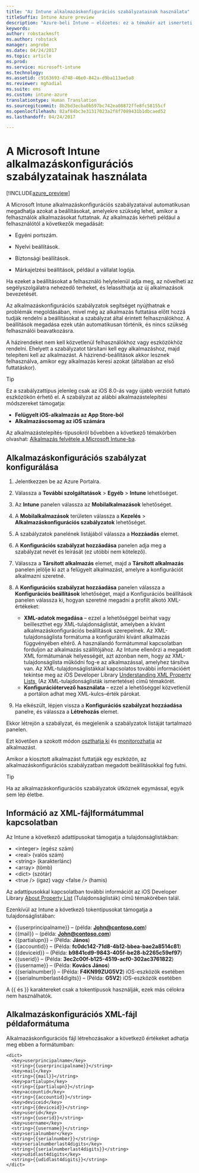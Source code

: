 ```yaml
---
title: "Az Intune alkalmazáskonfigurációs szabályzatainak használata"
titleSuffix: Intune Azure preview
description: "Azure-beli Intune – előzetes: ez a témakör azt ismerteti, hogyan lehet alkalmazáskonfigurációs szabályzatokkal konfigurációs adatokat szolgáltatni a futtatott iOS-alkalmazásoknak."
keywords: 
author: robstackmsft
ms.author: robstack
manager: angrobe
ms.date: 04/24/2017
ms.topic: article
ms.prod: 
ms.service: microsoft-intune
ms.technology: 
ms.assetid: c9163693-d748-46e0-842a-d9ba113ae5a8
ms.reviewer: mghadial
ms.suite: ems
ms.custom: intune-azure
translationtype: Human Translation
ms.sourcegitcommit: 8b2bd3ecba0b597bc742ea08872ffe8fc58155cf
ms.openlocfilehash: 82af84bc3e31317023a2f8f7089431b1dbcaed52
ms.lasthandoff: 04/24/2017

---
```


# <a name="how-to-use-microsoft-intune-app-configuration-policies"></a>A Microsoft Intune alkalmazáskonfigurációs szabályzatainak használata

[!INCLUDE[azure_preview](../includes/azure_preview.md)]

A Microsoft Intune alkalmazáskonfigurációs szabályzataival automatikusan megadhatja azokat a beállításokat, amelyekre szükség lehet, amikor a felhasználók alkalmazásokat futtatnak. Az alkalmazás kérheti például a felhasználótól a következők megadását:

-   Egyéni portszám.

-   Nyelvi beállítások.

-   Biztonsági beállítások.

-   Márkajelzési beállítások, például a vállalat logója.

Ha ezeket a beállításokat a felhasználó helytelenül adja meg, az növelheti az segélyszolgálatra nehezedő terheket, és lelassíthatja az új alkalmazások bevezetését.

Az alkalmazáskonfigurációs szabályzatok segítséget nyújthatnak e problémák megoldásában, mivel még az alkalmazás futtatása előtt hozzá tudják rendelni a beállításokat a szabályzat által érintett felhasználókhoz. A beállítások megadása ezek után automatikusan történik, és nincs szükség felhasználói beavatkozásra.

A házirendeket nem kell közvetlenül felhasználókhoz vagy eszközökhöz rendelni. Ehelyett a szabályzatot társítani kell egy alkalmazáshoz, majd telepíteni kell az alkalmazást. A házirend-beállítások akkor lesznek felhasználva, amikor egy alkalmazás keresi azokat (általában az első futtatáskor).

> [!TIP]
> Ez a szabályzattípus jelenleg csak az iOS 8.0-ás vagy újabb verzióit futtató eszközökön érhető el. A szabályzat az alábbi alkalmazástelepítési módszereket támogatja:
>
> -   **Felügyelt iOS-alkalmazás az App Store-ból**
> -   **Alkalmazáscsomag az iOS számára**
>
> Az alkalmazástelepítés-típusokról bővebben a következő témakörben olvashat: [Alkalmazás felvétele a Microsoft Intune-ba](/intune-azure/manage-apps/add-apps).

## <a name="create-an-app-configuration-policy"></a>Alkalmazáskonfigurációs szabályzat konfigurálása

1. Jelentkezzen be az Azure Portalra.
2. Válassza a **További szolgáltatások** > **Egyéb** > **Intune** lehetőséget.
3. Az **Intune** panelen válassza az **Mobilalkalmazások** lehetőséget.
1.  A **Mobilalkalmazások** területen válassza a **Kezelés** > **Alkalmazáskonfigurációs szabályzatok** lehetőséget.

2.  A szabályzatok panelének listájából válassza a **Hozzáadás** elemet.

3.  A **Konfigurációs szabályzat hozzáadása** panelen adja meg a szabályzat nevét és leírását (ez utóbbi nem kötelező).
4.  Válassza a **Társított alkalmazás** elemet, majd a **Társított alkalmazás** panelen jelölje ki azt a felügyelt alkalmazást, amelyre a konfigurációt alkalmazni szeretné.
5.  A **Konfigurációs szabályzat hozzáadása** panelen válassza a **Konfigurációs beállítások** lehetőséget, majd a Konfigurációs beállítások panelen válassza ki, hogyan szeretné megadni a profilt alkotó XML-értékeket:
    - **XML-adatok megadása** – ezzel a lehetőséggel beírhat vagy beilleszthet egy XML-tulajdonságlistát, amelyben a kívánt alkalmazáskonfigurációs beállítások szerepelnek. Az XML-tulajdonságlista formátuma a konfigurálni kívánt alkalmazás függvényében eltérő. A használandó formátummal kapcsolatban forduljon az alkalmazás szállítójához.
    Az Intune ellenőrzi a megadott XML formátumának helyességét, azt azonban nem, hogy az XML-tulajdonságlista működni fog-e az alkalmazással, amelyhez társítva van.
    Az XML-tulajdonságlistákkal kapcsolatos további információért tekintse meg az iOS Developer Library [Understanding XML Property Lists ](https://developer.apple.com/library/ios/documentation/Cocoa/Conceptual/PropertyLists/UnderstandXMLPlist/UnderstandXMLPlist.html) (Az XML-tulajdonságlisták ismertetése) című témakörét.
    - **Konfigurációtervező használata** – ezzel a lehetőséggel közvetlenül a portálon adhat meg XML-kulcs–érték párokat.
8. Ha elkészült, lépjen vissza a **Konfigurációs szabályzat hozzáadása** panelre, és válassza a **Létrehozás** elemet.

Ekkor létrejön a szabályzat, és megjelenik a szabályzatok listáját tartalmazó panelen.

Ezt követően a szokott módon [oszthatja ki](deploy-apps.md) és [monitorozhatja](monitor-apps.md) az alkalmazást.

Amikor a kiosztott alkalmazást futtatják egy eszközön, az alkalmazáskonfigurációs szabályzatban megadott beállításokkal fog futni.

> [!TIP]
> Ha az alkalmazáskonfigurációs szabályzatok ütköznek egymással, egyik sem lép életbe.

## <a name="information-about-the-xml-file-format"></a>Információ az XML-fájlformátummal kapcsolatban

Az Intune a következő adattípusokat támogatja a tulajdonságlistákban:

- &lt;integer&gt; (egész szám)
- &lt;real&gt; (valós szám)
- &lt;string&gt; (karakterlánc)
- &lt;array&gt; (tömb)
- &lt;dict&gt; (szótár)
- &lt;true /&gt; (igaz) vagy &lt;false /&gt; (hamis)

Az adattípusokkal kapcsolatban további információt az iOS Developer Library [About Property List](https://developer.apple.com/library/ios/documentation/Cocoa/Conceptual/PropertyLists/AboutPropertyLists/AboutPropertyLists.html) (Tulajdonságlisták) című témakörében talál.

Ezenkívül az Intune a következő tokentípusokat támogatja a tulajdonságlistában:
- \{\{userprincipalname\}\} – (példa: **John@contoso.com**)
- \{\{mail\}\} – (példa: **John@contoso.com**)
- \{\{partialupn\}\} – (Példa: **János**)
- \{\{accountid\}\} – (Példa: **fc0dc142-71d8-4b12-bbea-bae2a8514c81**)
- \{\{deviceid\}\} – (Példa: **b9841cd9-9843-405f-be28-b2265c59ef97**)
- \{\{userid\}\} – (Példa: **3ec2c00f-b125-4519-acf0-302ac3761822**)
- \{\{username\}\} – (Példa: **Kovács János**)
- \{\{serialnumber\}\} – (Példa: **F4KN99ZUG5V2**) iOS-eszközök esetében
- \{\{serialnumberlast4digits\}\} – (Példa: **G5V2**) iOS-eszközök esetében

A \{\{ és \}\} karaktereket csak a tokentípusok használják, ezek más célokra nem használhatók.





## <a name="example-format-for-an-app-configuration-xml-file"></a>Alkalmazáskonfigurációs XML-fájl példaformátuma

Alkalmazáskonfigurációs fájl létrehozásakor a következő értékeket adhatja meg ebben a formátumban:

```
<dict>
  <key>userprincipalname</key>
  <string>{{userprincipalname}}</string>
  <key>mail</key>
  <string>{{mail}}</string>
  <key>partialupn</key>
  <string>{{partialupn}}</string>
  <key>accountid</key>
  <string>{{accountid}}</string>
  <key>deviceid</key>
  <string>{{deviceid}}</string>
  <key>userid</key>
  <string>{{userid}}</string>
  <key>username</key>
  <string>{{username}}</string>
  <key>serialnumber</key>
  <string>{{serialnumber}}</string>
  <key>serialnumberlast4digits</key>
  <string>{{serialnumberlast4digits}}</string>
  <key>udidlast4digits</key>
  <string>{{udidlast4digits}}</string>
</dict>

```

